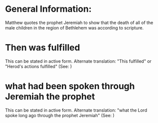 
# General Information:
Matthew quotes the prophet Jeremiah to show that the death of all of the male children in the region of Bethlehem was according to scripture.

# Then was fulfilled
This can be stated in active form. Alternate translation: "This fulfilled" or "Herod's actions fulfilled" (See: )

# what had been spoken through Jeremiah the prophet
This can be stated in active form. Alternate translation: "what the Lord spoke long ago through the prophet Jeremiah" (See: )